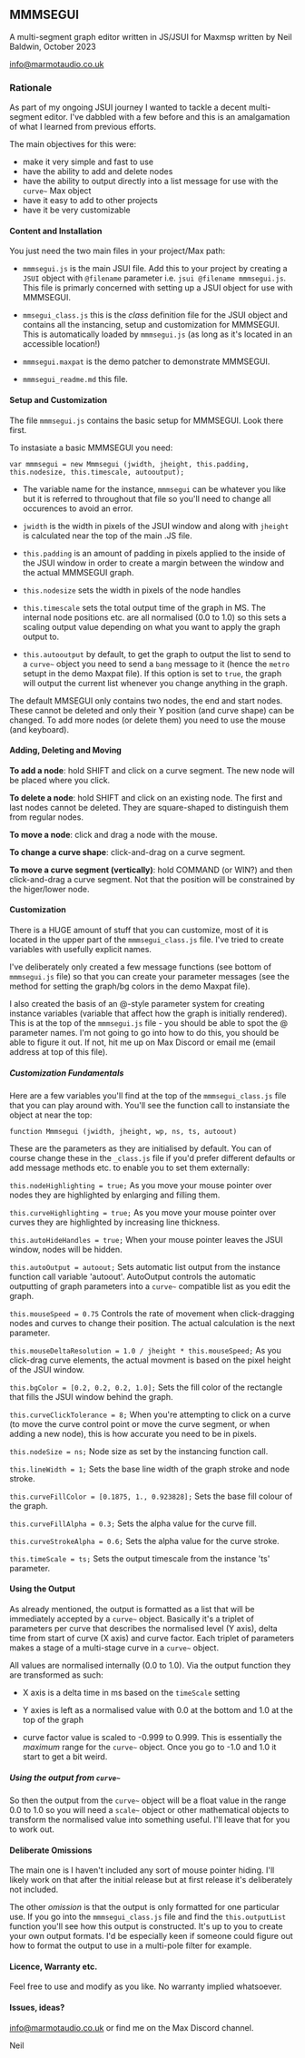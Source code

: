 ## MMMSEGUI

A multi-segment graph editor written in JS/JSUI for Maxmsp written by Neil Baldwin, October 2023

info@marmotaudio.co.uk

### Rationale

As part of my ongoing JSUI journey I wanted to tackle a decent multi-segment editor. I've dabbled with a few before and this is an amalgamation of what I learned from previous efforts.

The main objectives for this were:

* make it very simple and fast to use
* have the ability to add and delete nodes
* have the ability to output directly into a list message for use with the `curve~` Max object
* have it easy to add to other projects
* have it be very customizable

#### Content and Installation

You just need the two main files in your project/Max path:

* `mmmsegui.js` is the main JSUI file. Add this to your project by creating a `JSUI` object with `@filename` parameter i.e. `jsui @filename mmmsegui.js`. This file is primarly concerned with setting up a JSUI object for use with MMMSEGUI.

* `mmsegui_class.js` this is the _class_ definition file for the JSUI object and contains all the instancing, setup and customization for MMMSEGUI. This is automatically loaded by `mmmsegui.js` (as long as it's located in an accessible location!)

* `mmmsegui.maxpat` is the demo patcher to demonstrate MMMSEGUI.

* `mmmsegui_readme.md` this file.

#### Setup and Customization

The file `mmmsegui.js` contains the basic setup for MMMSEGUI. Look there first.

To instasiate a basic MMMSEGUI you need:

`var mmmsegui = new Mmmsegui (jwidth, jheight, this.padding, this.nodesize, this.timescale, autooutput);
`

* The variable name for the instance, `mmmsegui` can be whatever you like but it is referred to throughout that file so you'll need to change all occurences to avoid an error.

* `jwidth` is the width in pixels of the JSUI window and along with `jheight` is calculated near the top of the main .JS file.

* `this.padding` is an amount of padding in pixels applied to the inside of the JSUI window in order to create a margin between the window and the actual MMMSEGUI graph.

* `this.nodesize` sets the width in pixels of the node handles

* `this.timescale` sets the total output time of the graph in MS. The internal node positions etc. are all normalised (0.0 to 1.0) so this sets a scaling output value depending on what you want to apply the graph output to.

* `this.autooutput` by default, to get the graph to output the list to send to a `curve~` object you need to send a `bang` message to it (hence the `metro` setupt in the demo Maxpat file). If this option is set to `true`, the graph will output the current list whenever you change anything in the graph.

The default MMSEGUI only contains two nodes, the end and start nodes. These cannot be deleted and only their Y position (and curve shape) can be changed. To add more nodes (or delete them) you need to use the mouse (and keyboard).

#### Adding, Deleting and Moving

**To add a node**: hold SHIFT and click on a curve segment. The new node will be placed where you click.

**To delete a node**: hold SHIFT and click on an existing node. The first and last nodes cannot be deleted. They are square-shaped to distinguish them from regular nodes.

**To move a node**: click and drag a node with the mouse.

**To change a curve shape**: click-and-drag on a curve segment.

**To move a curve segment (vertically)**: hold COMMAND (or WIN?) and then click-and-drag a curve segment. Not that the position will be constrained by the higer/lower node.

#### Customization

There is a HUGE amount of stuff that you can customize, most of it is located in the upper part of the `mmmsegui_class.js` file. I've tried to create variables with usefully explicit names.

I've deliberately only created a few message functions (see bottom of `mmmsegui.js` file) so that you can create your parameter messages (see the method for setting the graph/bg colors in the demo Maxpat file).

I also created the basis of an @-style parameter system for creating instance variables (variable that affect how the graph is initially rendered). This is at the top of the `mmmsegui.js` file - you should be able to spot the @ parameter names. I'm not going to go into how to do this, you should be able to figure it out. If not, hit me up on Max Discord or email me (email address at top of this file).

##### Customization Fundamentals

Here are a few variables you'll find at the top of the `mmmsegui_class.js` file that you can play around with. You'll see the function call to instansiate the object at near the top:

`function Mmmsegui (jwidth, jheight, wp, ns, ts, autoout)`

These are the parameters as they are initialised by default. You can of course change these in the `_class.js` file if you'd prefer different defaults or add message methods etc. to enable you to set them externally:

`this.nodeHighlighting = true;`
As you move your mouse pointer over nodes they are highlighted by enlarging and filling them.

`this.curveHighlighting = true;`
As you move your mouse pointer over curves they are highlighted by increasing line thickness.

`this.autoHideHandles = true;`
When your mouse pointer leaves the JSUI window, nodes will be hidden.

`this.autoOutput = autoout;`
Sets automatic list output from the instance function call variable 'autoout'. AutoOutput controls the automatic outputting of graph parameters into a `curve~` compatible list as you edit the graph.

`this.mouseSpeed = 0.75`
Controls the rate of movement when click-dragging nodes and curves to change their position. The actual calculation is the next parameter.

`this.mouseDeltaResolution = 1.0 / jheight * this.mouseSpeed;`
As you click-drag curve elements, the actual movment is based on the pixel height of the JSUI window.

`this.bgColor = [0.2, 0.2, 0.2, 1.0];`
Sets the fill color of the rectangle that fills the JSUI window behind the graph.

`this.curveClickTolerance = 8;`
When you're attempting to click on a curve (to move the curve control point or move the curve segment, or when adding a new node), this is how accurate you need to be in pixels.

`this.nodeSize = ns;`
Node size as set by the instancing function call.

`this.lineWidth = 1;`
Sets the base line width of the graph stroke and node stroke.

`this.curveFillColor = [0.1875, 1., 0.923828];`
Sets the base fill colour of the graph.

`this.curveFillAlpha = 0.3;`
Sets the alpha value for the curve fill.

`this.curveStrokeAlpha = 0.6;`
Sets the alpha value for the curve stroke.

`this.timeScale = ts;`
Sets the output timescale from the instance 'ts' parameter.

#### Using the Output

As already mentioned, the output is formatted as a list that will be immediately accepted by a `curve~` object. Basically it's a triplet of parameters per curve that describes the normalised level (Y axis), delta time from start of curve (X axis) and curve factor. Each triplet of parameters makes a stage of a multi-stage curve in a `curve~` object.

All values are normalised internally (0.0 to 1.0). Via the output function they are transformed as such:

* X axis is a delta time in ms based on the `timeScale` setting

* Y axies is left as a normalised value with 0.0 at the bottom and 1.0 at the top of the graph

* curve factor value is scaled to -0.999 to 0.999. This is essentially the *maximum* range for the `curve~` object. Once you go to -1.0 and 1.0 it start to get a bit weird.

##### Using the output from `curve~`

So then the output from the `curve~` object will be a float value in the range 0.0 to 1.0 so you will need a `scale~` object or other mathematical objects to transform the normalised value into something useful. I'll leave that for you to work out.

#### Deliberate Omissions

The main one is I haven't included any sort of mouse pointer hiding. I'll likely work on that after the initial release but at first release it's deliberately not included.

The other *omission* is that the output is only formatted for one particular use. If you go into the `mmmsegui_class.js` file and find the `this.outputList` function you'll see how this output is constructed. It's up to you to create your own output formats. I'd be especially keen if someone could figure out how to format the output to use in a multi-pole filter for example.

#### Licence, Warranty etc.

Feel free to use and modify as you like. No warranty implied whatsoever.

#### Issues, ideas?

info@marmotaudio.co.uk or find me on the Max Discord channel.

Neil

